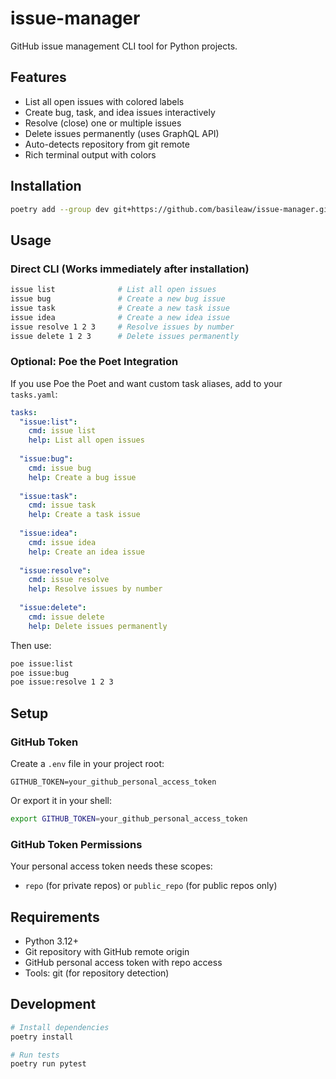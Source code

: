 # issue-manager

GitHub issue management CLI tool for Python projects.

## Features

- List all open issues with colored labels
- Create bug, task, and idea issues interactively
- Resolve (close) one or multiple issues
- Delete issues permanently (uses GraphQL API)
- Auto-detects repository from git remote
- Rich terminal output with colors

## Installation

```bash
poetry add --group dev git+https://github.com/basileaw/issue-manager.git
```

## Usage

### Direct CLI (Works immediately after installation)

```bash
issue list              # List all open issues
issue bug               # Create a new bug issue
issue task              # Create a new task issue
issue idea              # Create a new idea issue
issue resolve 1 2 3     # Resolve issues by number
issue delete 1 2 3      # Delete issues permanently
```

### Optional: Poe the Poet Integration

If you use Poe the Poet and want custom task aliases, add to your `tasks.yaml`:

```yaml
tasks:
  "issue:list":
    cmd: issue list
    help: List all open issues
  
  "issue:bug":
    cmd: issue bug
    help: Create a bug issue
  
  "issue:task":
    cmd: issue task
    help: Create a task issue
  
  "issue:idea":
    cmd: issue idea
    help: Create an idea issue
  
  "issue:resolve":
    cmd: issue resolve
    help: Resolve issues by number
  
  "issue:delete":
    cmd: issue delete
    help: Delete issues permanently
```

Then use:

```bash
poe issue:list
poe issue:bug
poe issue:resolve 1 2 3
```

## Setup

### GitHub Token

Create a `.env` file in your project root:

```
GITHUB_TOKEN=your_github_personal_access_token
```

Or export it in your shell:

```bash
export GITHUB_TOKEN=your_github_personal_access_token
```

### GitHub Token Permissions

Your personal access token needs these scopes:
- `repo` (for private repos) or `public_repo` (for public repos only)

## Requirements

- Python 3.12+
- Git repository with GitHub remote origin
- GitHub personal access token with repo access
- Tools: git (for repository detection)

## Development

```bash
# Install dependencies
poetry install

# Run tests
poetry run pytest
```